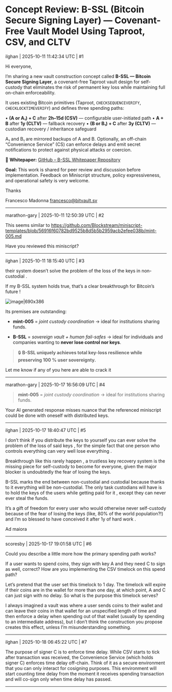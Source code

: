 # Concept Review: B-SSL (Bitcoin Secure Signing Layer) — Covenant-Free Vault Model Using Taproot, CSV, and CLTV

ilghan | 2025-10-11 11:42:34 UTC | #1

Hi everyone,

I’m sharing a new vault construction concept called **B-SSL — Bitcoin Secure Signing Layer**, a covenant-free Taproot vault design for self-custody that eliminates the risk of permanent key loss while maintaining full on-chain enforceability.

It uses existing Bitcoin primitives (Taproot, `CHECKSEQUENCEVERIFY`, `CHECKLOCKTIMEVERIFY`) and defines three spending paths:

• **(A or A₁) + C** after **2h–15d (CSV)** — configurable user-initiated path
• **A + B** after **1y (CLTV)** — fallback recovery
• **(B or B₁) + C** after **3y (CLTV)** — custodian recovery / inheritance safeguard

A₁ and B₁ are mirrored backups of A and B.
Optionally, an off-chain “Convenience Service” (CS) can enforce delays and emit secret notifications to protect against physical attacks or coercion.

🧾 **Whitepaper:** [GitHub – B-SSL Whitepaper Repository](https://github.com/ilghan/bssl-whitepaper/tree/main)

**Goal:**
This work is shared for peer review and discussion before implementation.
Feedback on Miniscript structure, policy expressiveness, and operational safety is very welcome.

Thanks

Francesco Madonna
[francesco@bitvault.sv](mailto:francesco@bitvault.sv)

-------------------------

marathon-gary | 2025-10-11 12:50:39 UTC | #2

This seems similar to https://github.com/Blockstream/miniscript-templates/blob/56916f60782bd9525b8d5b5b2959acb2efee038b/mint-005.md

Have you reviewed this miniscript?

-------------------------

ilghan | 2025-10-11 18:15:40 UTC | #3

their system doesn’t solve the problem of the loss of the keys in non-custodial .

If my B-SSL system holds true, that’s a clear breakthrough for Bitcoin’s future !

![image|690x386](upload://ovvioHdOoonyrW1cuBWrWQUrxHw.png)

Its premises are outstanding:

* **mint-005** = *joint custody coordination* → ideal for institutions sharing funds.

* **B-SSL** = *sovereign vault + human fail-safes* → ideal for individuals and companies wanting to **never lose control nor keys**.

> 🔒 **B-SSL uniquely achieves total key-loss resilience while preserving 100 % user sovereignty.**

Let me know if any of you here are able to crack it

-------------------------

marathon-gary | 2025-10-17 16:56:09 UTC | #4

> **mint-005** = *joint custody coordination* → ideal for institutions sharing funds.


Your AI generated response misses nuance that the referenced miniscript could be done with oneself with distributed keys.

-------------------------

ilghan | 2025-10-17 18:40:47 UTC | #5

I don’t think if you distribute the keys to yourself you can ever solve the problem of the loss of said keys , for the simple fact that one person who controls everything can very well lose everything .

Breakthrough like this rarely happen , a trustless key recovery system is the missing piece for self-custody to become for everyone, given the major blocker is undoubtedly the fear of losing the keys.

B-SSL marks the end between non-custodial and custodial because thanks to it everything will be non-custodial. The only task custodians will have is to hold the keys of the users while getting paid for it , except they can never ever steal the funds.

It’s a gift of freedom for every user who would otherwise never self-custody because of the fear of losing the keys (like, 80% of the world population?!) and I’m so blessed to have conceived it after 1y of hard work .

Ad maiora

-------------------------

scoresby | 2025-10-17 19:01:58 UTC | #6

Could you describe a little more how the primary spending path works? 

If a user wants to spend coins, they sign with key A and they need C to sign as well, correct? How are you implementing the CSV timelock on this spend path? 

Let’s pretend that the user set this timelock to 1 day. The timelock will expire if their coins are in the wallet for more than one day, at which point, A and C can just sign with no delay. So what is the purpose this timelock serves? 

I always imagined a vault was where a user sends coins to their wallet and can leave their coins in that wallet for an unspecified length of time and then enforce a delay when spending out of that wallet (usually by spending to an intermediate address), but I don’t think the construction you propose creates this effect, unless I’m misunderstanding something.

-------------------------

ilghan | 2025-10-18 06:45:22 UTC | #7

The purpose of signer C is to enforce time delay. While CSV starts to tick after transaction was received, the Convenience Service (which holds signer C) enforces time delay off-chain. Think of it as a secure environment that you can only interact for cosigning purposes. This environment will start counting time delay from the moment it receives spending transaction and will co-sign only when time delay has passed.

-------------------------

